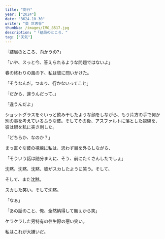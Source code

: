 ```yaml
---
title: "向行"
year: ["2024"]
date: "3624.10.30"
writer: "英 世志香"
thumbNa: /images/IMG_8517.jpg
description: "「結局のところ、"
tag: ["天気"]
---
```




 「結局のところ、向かうの?」

 「いや、スっと今、答えられるような問題ではないよ」

 春の終わりの風の下、私は彼に問いかけた。

 「そうなんだ。つまり、行かないってこと」

 「だから、違うんだって、」

 「違うんだよ」

 ショットグラスをぐいっと飲み干したような顔をしながら、もう片方の手で何か別の事を考えているふうな彼。そしてその後、アスファルトに落とした視線を、彼は眼を私に突き刺した。

 「どちらか、なのか？」

 まっ直ぐな彼の視線に私は、思わず目を外らしながら、

 「そういう話は随分まえに、そう、前にたくさんしたでしょ」

 沈黙、沈黙、沈黙、彼がスカしたように笑う。そして、
 
 そして、また沈黙。

 スカした笑い。そして沈黙。

 「なぁ」

 「あの話のこと、俺、全然納得して無ぇから笑」

 ケラケラした男特有の往生際の悪い笑い。
 
 私はこれが大嫌いだ。




